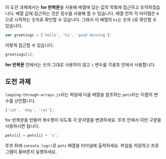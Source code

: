 [&EXEC]: # (touch looping-through-arrays.js && javascripting select looping_through_arrays && bouncecode editor-reset && bouncecode editor-open looping-through-arrays.js)
[&RUN]: # (node looping-through-arrays.js)
[&TEST]: # (javascripting select looping_through_arrays && javascripting run looping-through-arrays.js && javascripting verify looping-through-arrays.js)

이 도전 과제에서는 **for 반복문**을 사용해 배열에 있는 값의 목록에 접근하고 조작하겠습니다.
배열 값에 접근하는 것은 정수를 사용해 할 수 있습니다.
배열 안의 각 아이템은 `0`으로 시작하는 숫자로 확인할 수 있습니다.
그래서 이 배열의 `hi`는 숫자 `1`로 확인할 수 있습니다.
```js
var greetings = ['hello', 'hi', 'good morning'];
```
이렇게 접근할 수 있습니다.
```js
greetings[1];
```
**for 반복문** 안에서는 숫자 그대로 사용하지 않고 `i` 변수를 각괄호 안에서 사용합니다.
## 도전 과제
`looping-through-arrays.js`라는 파일에 다음 배열을 참조하는 `pets`라는 이름의 변수를 선언합니다.
```js
['cat', 'dog', 'rat'];
```
for 반복문을 만들어 복수형이 되도록 각 문자열을 변경하세요.
루프 안에서 이런 구문을 사용하시면 됩니다.
```js
pets[i] = pets[i] + 's';
```
루프 뒤에 `console.log()`로 `pets` 배열을 터미널에 출력하세요.
파일을 저장하고 프로그램이 올바른지 실행하세요.